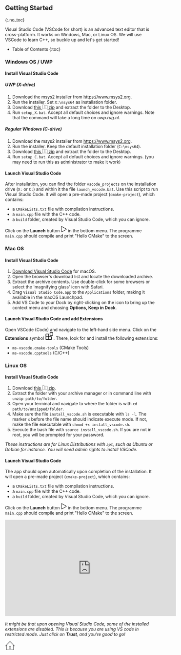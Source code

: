 ## Getting Started
{:.no_toc}

Visual Studio Code (VSCode for short) is an advanced text editor that is cross-platform. 
It works on Windows, Mac, or Linux OS.
We will use VSCode to learn C++, so buckle up and let's get started!

* Table of Contents
{:toc}

### Windows OS / UWP
#### Install Visual Studio Code
##### UWP (X-drive)

1. Download the msys2 installer from https://www.msys2.org. 
2. Run the installer. Set `X:\msys64` as installation folder.
3. Download [this ![zip](img/zip.png) zip](https://github.com/HHildenbrandt/uwp_vscode_setup/archive/refs/heads/master.zip) and extract the folder to the Desktop. 
4. Run `setup_X.bat`. Accept all default choices and ignore warnings. Note that the command will take a long time on *uwp.rug.nl*.

##### Regular Windows (C-drive)

1. Download the msys2 installer from https://www.msys2.org. 
2. Run the installer. Keep the default installation folder (`C:\msys64`).
3. Download [this ![zip](img/zip.png) zip](https://github.com/HHildenbrandt/uwp_vscode_setup/archive/refs/heads/master.zip) and extract the folder to the Desktop. 
4. Run `setup_C.bat`. Accept all default choices and ignore warnings. (you may need to run this as administrator to make it work)

#### Launch Visual Studio Code

After installation, you can find the folder `vscode_projects` on the installation drive (`X:` or `C:`) and within it the file `launch_vscode.bat`. 
Use this script to run Visual Studio Code. It will open a pre-made project (`cmake-project`), which contains:
- a `CMakeLists.txt` file with compilation instructions.
- a `main.cpp` file with the C++ code.
- a `build` folder, created by Visual Studio Code, which you can ignore.

Click on the **Launch** button ![launch](img/launch.png) in the bottom menu. The programme `main.cpp` should compile and print "Hello CMake" to the screen.

### Mac OS

#### Install Visual Studio Code

1. [Download Visual Studio Code](https://go.microsoft.com/fwlink/?LinkID=534106) for macOS.
2. Open the browser's download list and locate the downloaded archive.
3. Extract the archive contents. Use double-click for some browsers or select the 'magnifying glass' icon with Safari.
4. Drag `Visual Studio Code.app` to the `Applications` folder, making it available in the macOS Launchpad.
5. Add VS Code to your Dock by right-clicking on the icon to bring up the context menu and choosing **Options, Keep in Dock**.

#### Launch Visual Studio Code and add Extensions
Open VSCode (Code) and navigate to the left-hand side menu. Click on the **Extensions** symbol ![ext](img/extensions.png). There, look for and install the following extensions:
- `ms-vscode.cmake-tools` (CMake Tools)
- `ms-vscode.cpptools` (C/C++)

### Linux OS

#### Install Visual Studio Code

1. Download [this ![zip](img/zip.png) zip](https://github.com/ClaireGuerin/bash-install-vscode/archive/refs/heads/main.zip).
2. Extract the folder with your archive manager or in command line with `unzip path/to/folder`.
3. Open your terminal and navigate to where the folder is with `cd path/to/unzipped/folder`.
4. Make sure the file `install_vscode.sh` is executable with `ls -l`. The marker `x` before the file name should indicate execute mode. If not, make the file executable with `chmod +x install_vscode.sh`. 
5. Execute the bash file with `source install_vscode.sh`. If you are not in root, you will be prompted for your password.

*These instructions are for Linux Distributions with `apt`, such as Ubuntu or Debian for instance. You will need admin rights to install VSCode.*

#### Launch Visual Studio Code

The app should open automatically upon completion of the installation. It will open a pre-made project (`cmake-project`), which contains:
- a `CMakeLists.txt` file with compilation instructions.
- a `main.cpp` file with the C++ code.
- a `build` folder, created by Visual Studio Code, which you can ignore.

Click on the **Launch** button ![launch](img/launch.png) in the bottom menu. The programme `main.cpp` should compile and print "Hello CMake" to the screen.

<iframe width="560" height="315" src="https://www.youtube.com/embed/zu-PqYz2xCk&vq=hd720" title="YouTube video player" frameborder="0" allow="accelerometer; autoplay; clipboard-write; encrypted-media; gyroscope; picture-in-picture" allowfullscreen></iframe>


*It might be that upon opening Visual Studio Code, some of the installed extensions are disabled. This is because you are using VS code in restricted mode. 
Just click on **Trust**, and you're good to go!*

[![Home](/img/home.jpg)](https://rugtres.github.io/programming4biologists/)
